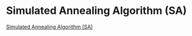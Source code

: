 # Simulated Annealing Algorithm (SA)
[Simulated Annealing Algorithm (SA)](https://aiwithcloud.com/2022/09/16/simulated_annealing_algorithm_sa/)